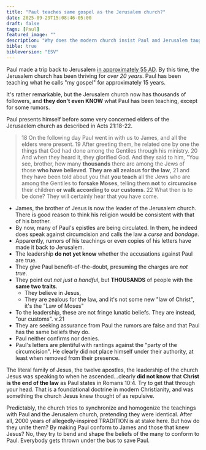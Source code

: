 ```yaml
---
title: "Paul teaches same gospel as the Jerusalem church?"
date: 2025-09-29T15:08:46-05:00
draft: false
tags: [Paul]
featured_image: ""
description: "Why does the modern church insist Paul and Jerusalem taught the same thing when it's EASILY demonstrated, not only were they at odds, but they spent decades mostly unaware of each other? Why is the church unwilling to recognize the nature of these differences? Why is Paul's doctrine held above everyone else's, including Jesus and those he ordained?"
bible: true
bibleversion: "ESV"
---
```


Paul made a trip back to Jerusalem [in approximately 55 AD](https://www.dwellcc.org/essays/chronological-study-pauls-ministry). By this time, the Jerusalem church has been thriving for *over 20 years*. Paul has been teaching what he calls "my gospel" for approximately 15 years.

It's rather remarkable, but the Jerusalem church now has thousands of followers, and **they don't even KNOW** what Paul has been teaching, except for some rumors.

Paul presents himself before some very concerned elders of the Jerusaelem church as described in Acts 21:18-22.

> 18 On the following day Paul went in with us to James, and all the elders were present. 
> 19 After greeting them, he related one by one the things that God had done among the Gentiles through his ministry. 
> 20 And when they heard it, they glorified God. And they said to him, "You see, brother, how many **thousands** there are among the Jews of those **who have believed**. **They are all zealous for the law**, 
> 21 and they have been told about you that **you teach** all the Jews who are among the Gentiles to **forsake Moses**, telling them **not** to **circumcise** their children **or walk according to our customs**.
> 22 What then is to be done? They will certainly hear that you have come.

- James, the brother of Jesus is now the leader of the Jerusalem church.  There is good reason to think his religion would be consistent with that of his brother.
- By now, many of Paul's epistles are being circulated. In them, he indeed does speak against circumcision and calls the law a *curse* and *bondage*.
- Apparently, rumors of his teachings or even copies of his letters have made it back to Jerusalem.
- The leadership **do not yet know** whether the accusations against Paul are true.
- They give Paul benefit-of-the-doubt, presuming the charges are *not true*. 
- They point out *not just a handful*, but **THOUSANDS** of people with the **same two traits**.
  - They believe in Jesus,
  - They are zealous for the law, and it's not some new "law of Christ", it's the "Law  of Moses"
- To the leadership, these are not fringe lunatic beliefs. They are instead, "our customs". v.21
- They are seeking assurance from Paul the rumors are false and that Paul has the same beliefs they do.
- Paul neither confirms nor denies.
- Paul's letters are plentiful with rantings against the "party of the circumcision". He clearly did not place himself under their authority, at least when removed from their presence.

The literal family of Jesus, the twelve apostles, the leadership of the church Jesus was speaking to when he ascended...clearly **did not know** that **Christ is the end of the law** as Paul states in Romans 10:4. Try to get that through your head. That is a foundational doctrine in modern Christianity, and was something the church Jesus knew thought of as repulsive.

Predictably, the church tries to synchronize and homogenize the teachings with Paul and the Jerusalem church, pretending they were identical. After all, 2000 years of allegedly-inspired TRADITION is at stake here.  But how do they unite them? By making Paul conform to James and those that knew Jesus? No, they try to bend and shape the beliefs of the many to conform to Paul.  Everybody gets thrown under the bus to save Paul.
